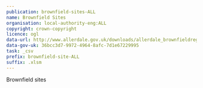 ```yaml
---
publication: brownfield-sites-ALL
name: Brownfield Sites
organisation: local-authority-eng:ALL
copyright: crown-copyright
licence: ogl
data-url: http://www.allerdale.gov.uk/downloads/allerdale_brownfieldregister_2017-12-20.xlsm
data-gov-uk: 36bcc3d7-9972-4964-8afc-7d1e67229995
task: _csv
prefix: brownfield-site-ALL
suffix: .xlsm
---
```


Brownfield sites

